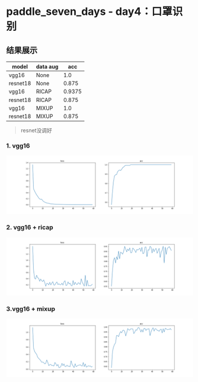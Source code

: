 # paddle_seven_days - day4：口罩识别

## 结果展示



| model | data aug | acc |
| -------- | -------- | -------- |
| vgg16     | None     |  1.0    |
| resnet18     | None     |  0.875    |
| vgg16     | RICAP     |   0.9375   |
| resnet18     | RICAP     |  0.875    |
| vgg16     | MIXUP     |   1.0   |
| resnet18     | MIXUP     |  0.875    |

> resnet没调好

### 1. vgg16
![](./vgg16.png)

### 2. vgg16 + ricap
![](./vgg16_ricap.png)

### 3.vgg16 + mixup
![](./vgg16_mixup.png)
